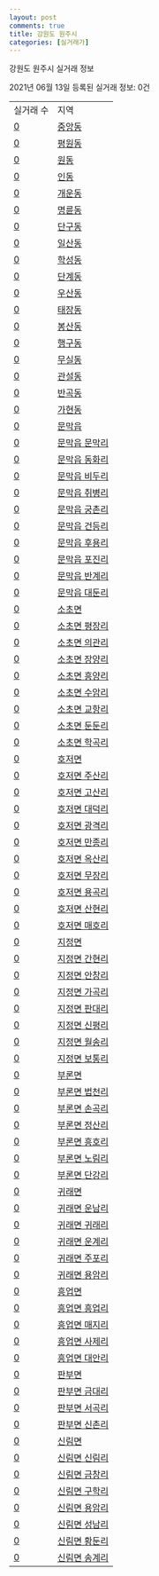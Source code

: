```yaml
---
layout: post
comments: true
title: 강원도 원주시
categories: [실거래가]
---
```


강원도 원주시 실거래 정보

2021년 06월 13일 등록된 실거래 정보: 0건


<table class="sortable">
  <tr>
    <td>실거래 수</td>
    <td>지역</td>
  </tr>

  
  <tr class="item">
    <td><a href="4213010100.html">0</a></td>
    <td><a href="4213010100.html">중앙동</a></td>
  </tr>
    

  <tr class="item">
    <td><a href="4213010200.html">0</a></td>
    <td><a href="4213010200.html">평원동</a></td>
  </tr>
    

  <tr class="item">
    <td><a href="4213010300.html">0</a></td>
    <td><a href="4213010300.html">원동</a></td>
  </tr>
    

  <tr class="item">
    <td><a href="4213010400.html">0</a></td>
    <td><a href="4213010400.html">인동</a></td>
  </tr>
    

  <tr class="item">
    <td><a href="4213010500.html">0</a></td>
    <td><a href="4213010500.html">개운동</a></td>
  </tr>
    

  <tr class="item">
    <td><a href="4213010600.html">0</a></td>
    <td><a href="4213010600.html">명륜동</a></td>
  </tr>
    

  <tr class="item">
    <td><a href="4213010700.html">0</a></td>
    <td><a href="4213010700.html">단구동</a></td>
  </tr>
    

  <tr class="item">
    <td><a href="4213010800.html">0</a></td>
    <td><a href="4213010800.html">일산동</a></td>
  </tr>
    

  <tr class="item">
    <td><a href="4213010900.html">0</a></td>
    <td><a href="4213010900.html">학성동</a></td>
  </tr>
    

  <tr class="item">
    <td><a href="4213011000.html">0</a></td>
    <td><a href="4213011000.html">단계동</a></td>
  </tr>
    

  <tr class="item">
    <td><a href="4213011100.html">0</a></td>
    <td><a href="4213011100.html">우산동</a></td>
  </tr>
    

  <tr class="item">
    <td><a href="4213011200.html">0</a></td>
    <td><a href="4213011200.html">태장동</a></td>
  </tr>
    

  <tr class="item">
    <td><a href="4213011300.html">0</a></td>
    <td><a href="4213011300.html">봉산동</a></td>
  </tr>
    

  <tr class="item">
    <td><a href="4213011400.html">0</a></td>
    <td><a href="4213011400.html">행구동</a></td>
  </tr>
    

  <tr class="item">
    <td><a href="4213011500.html">0</a></td>
    <td><a href="4213011500.html">무실동</a></td>
  </tr>
    

  <tr class="item">
    <td><a href="4213011600.html">0</a></td>
    <td><a href="4213011600.html">관설동</a></td>
  </tr>
    

  <tr class="item">
    <td><a href="4213011700.html">0</a></td>
    <td><a href="4213011700.html">반곡동</a></td>
  </tr>
    

  <tr class="item">
    <td><a href="4213011800.html">0</a></td>
    <td><a href="4213011800.html">가현동</a></td>
  </tr>
    

  <tr class="item">
    <td><a href="4213025000.html">0</a></td>
    <td><a href="4213025000.html">문막읍</a></td>
  </tr>
    

  <tr class="item">
    <td><a href="4213025021.html">0</a></td>
    <td><a href="4213025021.html">문막읍 문막리</a></td>
  </tr>
    

  <tr class="item">
    <td><a href="4213025022.html">0</a></td>
    <td><a href="4213025022.html">문막읍 동화리</a></td>
  </tr>
    

  <tr class="item">
    <td><a href="4213025023.html">0</a></td>
    <td><a href="4213025023.html">문막읍 비두리</a></td>
  </tr>
    

  <tr class="item">
    <td><a href="4213025024.html">0</a></td>
    <td><a href="4213025024.html">문막읍 취병리</a></td>
  </tr>
    

  <tr class="item">
    <td><a href="4213025025.html">0</a></td>
    <td><a href="4213025025.html">문막읍 궁촌리</a></td>
  </tr>
    

  <tr class="item">
    <td><a href="4213025026.html">0</a></td>
    <td><a href="4213025026.html">문막읍 건등리</a></td>
  </tr>
    

  <tr class="item">
    <td><a href="4213025027.html">0</a></td>
    <td><a href="4213025027.html">문막읍 후용리</a></td>
  </tr>
    

  <tr class="item">
    <td><a href="4213025028.html">0</a></td>
    <td><a href="4213025028.html">문막읍 포진리</a></td>
  </tr>
    

  <tr class="item">
    <td><a href="4213025029.html">0</a></td>
    <td><a href="4213025029.html">문막읍 반계리</a></td>
  </tr>
    

  <tr class="item">
    <td><a href="4213025030.html">0</a></td>
    <td><a href="4213025030.html">문막읍 대둔리</a></td>
  </tr>
    

  <tr class="item">
    <td><a href="4213031000.html">0</a></td>
    <td><a href="4213031000.html">소초면</a></td>
  </tr>
    

  <tr class="item">
    <td><a href="4213031021.html">0</a></td>
    <td><a href="4213031021.html">소초면 평장리</a></td>
  </tr>
    

  <tr class="item">
    <td><a href="4213031022.html">0</a></td>
    <td><a href="4213031022.html">소초면 의관리</a></td>
  </tr>
    

  <tr class="item">
    <td><a href="4213031023.html">0</a></td>
    <td><a href="4213031023.html">소초면 장양리</a></td>
  </tr>
    

  <tr class="item">
    <td><a href="4213031024.html">0</a></td>
    <td><a href="4213031024.html">소초면 흥양리</a></td>
  </tr>
    

  <tr class="item">
    <td><a href="4213031025.html">0</a></td>
    <td><a href="4213031025.html">소초면 수암리</a></td>
  </tr>
    

  <tr class="item">
    <td><a href="4213031026.html">0</a></td>
    <td><a href="4213031026.html">소초면 교항리</a></td>
  </tr>
    

  <tr class="item">
    <td><a href="4213031027.html">0</a></td>
    <td><a href="4213031027.html">소초면 둔둔리</a></td>
  </tr>
    

  <tr class="item">
    <td><a href="4213031028.html">0</a></td>
    <td><a href="4213031028.html">소초면 학곡리</a></td>
  </tr>
    

  <tr class="item">
    <td><a href="4213032000.html">0</a></td>
    <td><a href="4213032000.html">호저면</a></td>
  </tr>
    

  <tr class="item">
    <td><a href="4213032021.html">0</a></td>
    <td><a href="4213032021.html">호저면 주산리</a></td>
  </tr>
    

  <tr class="item">
    <td><a href="4213032022.html">0</a></td>
    <td><a href="4213032022.html">호저면 고산리</a></td>
  </tr>
    

  <tr class="item">
    <td><a href="4213032023.html">0</a></td>
    <td><a href="4213032023.html">호저면 대덕리</a></td>
  </tr>
    

  <tr class="item">
    <td><a href="4213032024.html">0</a></td>
    <td><a href="4213032024.html">호저면 광격리</a></td>
  </tr>
    

  <tr class="item">
    <td><a href="4213032025.html">0</a></td>
    <td><a href="4213032025.html">호저면 만종리</a></td>
  </tr>
    

  <tr class="item">
    <td><a href="4213032026.html">0</a></td>
    <td><a href="4213032026.html">호저면 옥산리</a></td>
  </tr>
    

  <tr class="item">
    <td><a href="4213032027.html">0</a></td>
    <td><a href="4213032027.html">호저면 무장리</a></td>
  </tr>
    

  <tr class="item">
    <td><a href="4213032028.html">0</a></td>
    <td><a href="4213032028.html">호저면 용곡리</a></td>
  </tr>
    

  <tr class="item">
    <td><a href="4213032029.html">0</a></td>
    <td><a href="4213032029.html">호저면 산현리</a></td>
  </tr>
    

  <tr class="item">
    <td><a href="4213032030.html">0</a></td>
    <td><a href="4213032030.html">호저면 매호리</a></td>
  </tr>
    

  <tr class="item">
    <td><a href="4213033000.html">0</a></td>
    <td><a href="4213033000.html">지정면</a></td>
  </tr>
    

  <tr class="item">
    <td><a href="4213033021.html">0</a></td>
    <td><a href="4213033021.html">지정면 간현리</a></td>
  </tr>
    

  <tr class="item">
    <td><a href="4213033022.html">0</a></td>
    <td><a href="4213033022.html">지정면 안창리</a></td>
  </tr>
    

  <tr class="item">
    <td><a href="4213033023.html">0</a></td>
    <td><a href="4213033023.html">지정면 가곡리</a></td>
  </tr>
    

  <tr class="item">
    <td><a href="4213033024.html">0</a></td>
    <td><a href="4213033024.html">지정면 판대리</a></td>
  </tr>
    

  <tr class="item">
    <td><a href="4213033025.html">0</a></td>
    <td><a href="4213033025.html">지정면 신평리</a></td>
  </tr>
    

  <tr class="item">
    <td><a href="4213033026.html">0</a></td>
    <td><a href="4213033026.html">지정면 월송리</a></td>
  </tr>
    

  <tr class="item">
    <td><a href="4213033027.html">0</a></td>
    <td><a href="4213033027.html">지정면 보통리</a></td>
  </tr>
    

  <tr class="item">
    <td><a href="4213035000.html">0</a></td>
    <td><a href="4213035000.html">부론면</a></td>
  </tr>
    

  <tr class="item">
    <td><a href="4213035021.html">0</a></td>
    <td><a href="4213035021.html">부론면 법천리</a></td>
  </tr>
    

  <tr class="item">
    <td><a href="4213035022.html">0</a></td>
    <td><a href="4213035022.html">부론면 손곡리</a></td>
  </tr>
    

  <tr class="item">
    <td><a href="4213035023.html">0</a></td>
    <td><a href="4213035023.html">부론면 정산리</a></td>
  </tr>
    

  <tr class="item">
    <td><a href="4213035024.html">0</a></td>
    <td><a href="4213035024.html">부론면 흥호리</a></td>
  </tr>
    

  <tr class="item">
    <td><a href="4213035025.html">0</a></td>
    <td><a href="4213035025.html">부론면 노림리</a></td>
  </tr>
    

  <tr class="item">
    <td><a href="4213035026.html">0</a></td>
    <td><a href="4213035026.html">부론면 단강리</a></td>
  </tr>
    

  <tr class="item">
    <td><a href="4213036000.html">0</a></td>
    <td><a href="4213036000.html">귀래면</a></td>
  </tr>
    

  <tr class="item">
    <td><a href="4213036021.html">0</a></td>
    <td><a href="4213036021.html">귀래면 운남리</a></td>
  </tr>
    

  <tr class="item">
    <td><a href="4213036022.html">0</a></td>
    <td><a href="4213036022.html">귀래면 귀래리</a></td>
  </tr>
    

  <tr class="item">
    <td><a href="4213036023.html">0</a></td>
    <td><a href="4213036023.html">귀래면 운계리</a></td>
  </tr>
    

  <tr class="item">
    <td><a href="4213036024.html">0</a></td>
    <td><a href="4213036024.html">귀래면 주포리</a></td>
  </tr>
    

  <tr class="item">
    <td><a href="4213036025.html">0</a></td>
    <td><a href="4213036025.html">귀래면 용암리</a></td>
  </tr>
    

  <tr class="item">
    <td><a href="4213037000.html">0</a></td>
    <td><a href="4213037000.html">흥업면</a></td>
  </tr>
    

  <tr class="item">
    <td><a href="4213037021.html">0</a></td>
    <td><a href="4213037021.html">흥업면 흥업리</a></td>
  </tr>
    

  <tr class="item">
    <td><a href="4213037022.html">0</a></td>
    <td><a href="4213037022.html">흥업면 매지리</a></td>
  </tr>
    

  <tr class="item">
    <td><a href="4213037023.html">0</a></td>
    <td><a href="4213037023.html">흥업면 사제리</a></td>
  </tr>
    

  <tr class="item">
    <td><a href="4213037024.html">0</a></td>
    <td><a href="4213037024.html">흥업면 대안리</a></td>
  </tr>
    

  <tr class="item">
    <td><a href="4213038000.html">0</a></td>
    <td><a href="4213038000.html">판부면</a></td>
  </tr>
    

  <tr class="item">
    <td><a href="4213038021.html">0</a></td>
    <td><a href="4213038021.html">판부면 금대리</a></td>
  </tr>
    

  <tr class="item">
    <td><a href="4213038022.html">0</a></td>
    <td><a href="4213038022.html">판부면 서곡리</a></td>
  </tr>
    

  <tr class="item">
    <td><a href="4213038023.html">0</a></td>
    <td><a href="4213038023.html">판부면 신촌리</a></td>
  </tr>
    

  <tr class="item">
    <td><a href="4213039000.html">0</a></td>
    <td><a href="4213039000.html">신림면</a></td>
  </tr>
    

  <tr class="item">
    <td><a href="4213039021.html">0</a></td>
    <td><a href="4213039021.html">신림면 신림리</a></td>
  </tr>
    

  <tr class="item">
    <td><a href="4213039022.html">0</a></td>
    <td><a href="4213039022.html">신림면 금창리</a></td>
  </tr>
    

  <tr class="item">
    <td><a href="4213039023.html">0</a></td>
    <td><a href="4213039023.html">신림면 구학리</a></td>
  </tr>
    

  <tr class="item">
    <td><a href="4213039024.html">0</a></td>
    <td><a href="4213039024.html">신림면 용암리</a></td>
  </tr>
    

  <tr class="item">
    <td><a href="4213039025.html">0</a></td>
    <td><a href="4213039025.html">신림면 성남리</a></td>
  </tr>
    

  <tr class="item">
    <td><a href="4213039026.html">0</a></td>
    <td><a href="4213039026.html">신림면 황둔리</a></td>
  </tr>
    

  <tr class="item">
    <td><a href="4213039027.html">0</a></td>
    <td><a href="4213039027.html">신림면 송계리</a></td>
  </tr>
    


</table>
    